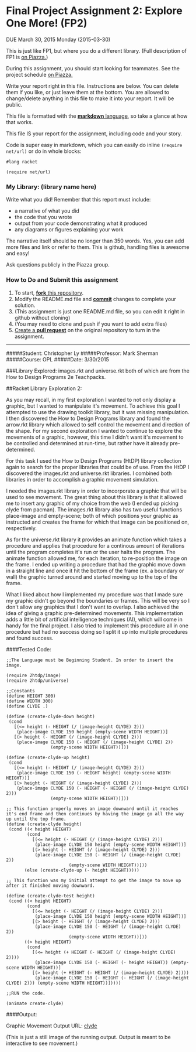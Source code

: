 # Final Project Assignment 2: Explore One More! (FP2) 
DUE March 30, 2015 Monday (2015-03-30)

This is just like FP1, but where you do a different library. (Full description of FP1 is [on Piazza.][piazza])

During this assignment, you should start looking for teammates. See the project schedule [on Piazza.][schedule]

Write your report right in this file. Instructions are below. You can delete them if you like, or just leave them at the bottom.
You are allowed to change/delete anything in this file to make it into your report. It will be public.

This file is formatted with the [**markdown** language][markdown], so take a glance at how that works.

This file IS your report for the assignment, including code and your story.

Code is super easy in markdown, which you can easily do inline `(require net/url)` or do in whole blocks:
```
#lang racket

(require net/url)
```

### My Library: (library name here)
Write what you did!
Remember that this report must include:
 
* a narrative of what you did
* the code that you wrote
* output from your code demonstrating what it produced
* any diagrams or figures explaining your work 
 
The narrative itself should be no longer than 350 words. Yes, you can add more files and link or refer to them. This is github, handling files is awesome and easy!

Ask questions publicly in the Piazza group.

### How to Do and Submit this assignment

1. To start, [**fork** this repository][forking].
1. Modify the README.md file and [**commit**][ref-commit] changes to complete your solution.
  2. (This assignment is just one README.md file, so you can edit it right in github without cloning)
  3. (You may need to clone and push if you want to add extra files)
1. [Create a **pull request**][pull-request] on the original repository to turn in the assignment.

<!-- Links -->
[piazza]: https://piazza.com/class/i55is8xqqwhmr?cid=411
[schedule]: https://piazza.com/class/i55is8xqqwhmr?cid=453
[markdown]: https://help.github.com/articles/markdown-basics/
[forking]: https://guides.github.com/activities/forking/
[ref-clone]: http://gitref.org/creating/#clone
[ref-commit]: http://gitref.org/basic/#commit
[ref-push]: http://gitref.org/remotes/#push
[pull-request]: https://help.github.com/articles/creating-a-pull-request
[clyde]: http://imgur.com/gKqKR8C
-----------------------------------------------------------------------------------------------------------------------------

#####Student: Christopher Ly
#####Professor: Mark Sherman
#####Course: OPL
#####Date: 3/30/2015

###Library Explored: images.rkt and universe.rkt both of which are from the How to Design Programs 2e Teachpacks.

##Racket Library Exploration 2:

 As you may recall, in my first exploration I wanted to not only display a graphic, but I wanted to manipulate it's movement. To achieve this goal I attempted to use the drawing toolkit library, but it was missing manipulation. I then discovered the How to Design Programs library and found the arrow.rkt library which allowed to self control the movement and direction of the shape. For my second exploration I wanted to continue to explore the movements of a graphic, however, this time I didn't want it's movement to be controlled and determined at run-time, but rather have it already pre-determined. 
 
 For this task I used the How to Design Programs (HtDP) library collection again to search for the proper libraries that could be of use. From the HtDP I discovered the images.rkt and universe.rkt libraries. I combined both libraries in order to accomplish a graphic movement simulation. 
 
 I needed the images.rkt library in order to incorporate a graphic that will be used to see movement. The great thing about this library is that it allowed me to insert any graphic of my choice from the web (I ended up picking clyde from pacman). The images.rkt library also has two useful functions place-image and empty-scene; both of which positions your graphic as instructed and creates the frame for which that image can be positioned on, respectively. 
 
 As for the universe.rkt library it provides an animate function which takes a procedure and applies that procedure for a continous amount of iterations until the program completes it's run or the user halts the program. The animate function allowed me, for each iteration, to re-position the image on the frame. I ended up writing a procedure that had the graphic move down in a straight line and once it hit the bottom of the frame (ex. a boundary or wall) the graphic turned around and started moving up to the top of the frame. 
 
 What I liked about how I implemented my procedure was that I made sure my graphic didn't go beyond the boundaries or frames. This will be very so I don't allow any graphics that I don't want to overlap. I also achieved the idea of giving a graphic pre-determined movements. This implementation adds a little bit of artificial intelligence techniques (AI), which will come in handy for the final project. I also tried to implement this procedure all in one procedure but had no success doing so I split it up into multiple procedures and found success.
 
 ####Tested Code:
 
 ```
;;The Language must be Beginning Student. In order to insert the image.

(require 2htdp/image)
(require 2htdp/universe)

;;Constants
(define HEIGHT 300)
(define WIDTH 300)
(define CLYDE .)

(define (create-clyde-down height)
  (cond
    [(<= height (- HEIGHT (/ (image-height CLYDE) 2)))
     (place-image CLYDE 150 height (empty-scene WIDTH HEIGHT))]
    [(> height (- HEIGHT (/ (image-height CLYDE) 2)))
     (place-image CLYDE 150 (- HEIGHT (/ (image-height CLYDE) 2))
                  (empty-scene WIDTH HEIGHT))]))

(define (create-clyde-up height)
  (cond
    [(<= height (- HEIGHT (/ (image-height CLYDE) 2)))
     (place-image CLYDE 150 (- HEIGHT height) (empty-scene WIDTH HEIGHT))]
    [(> height (- HEIGHT (/ (image-height CLYDE) 2)))
     (place-image CLYDE 150 (- HEIGHT (- HEIGHT (/ (image-height CLYDE) 2)))
                  (empty-scene WIDTH HEIGHT))]))

;; This function properly moves an image downward until it reaches it's end frame and then continues by having the image go all the way up until the top frame.
(define (create-clyde height)
  (cond ((< height HEIGHT)
         (cond
           [(<= height (- HEIGHT (/ (image-height CLYDE) 2)))
            (place-image CLYDE 150 height (empty-scene WIDTH HEIGHT))]
           [(> height (- HEIGHT (/ (image-height CLYDE) 2)))
            (place-image CLYDE 150 (- HEIGHT (/ (image-height CLYDE) 2))
                         (empty-scene WIDTH HEIGHT))]))
        (else (create-clyde-up (- height HEIGHT)))))

;; This function was my initial attempt to get the image to move up after it finished moving downward.  

(define (create-clyde-test height)
  (cond ((< height HEIGHT)
         (cond
           [(<= height (- HEIGHT (/ (image-height CLYDE) 2)))
            (place-image CLYDE 150 height (empty-scene WIDTH HEIGHT))]
           [(> height (- HEIGHT (/ (image-height CLYDE) 2)))
            (place-image CLYDE 150 (- HEIGHT (/ (image-height CLYDE) 2))
                         (empty-scene WIDTH HEIGHT))]))
        ((> height HEIGHT)
         (cond
           [(<= height (+ HEIGHT (- HEIGHT (/ (image-height CLYDE) 2))))
            (place-image CLYDE 150 (- HEIGHT (- height HEIGHT)) (empty-scene WIDTH HEIGHT))]
           [(> height (+ HEIGHT (- HEIGHT (/ (image-height CLYDE) 2))))
            (place-image CLYDE 150 (- HEIGHT (- HEIGHT (/ (image-height CLYDE) 2))) (empty-scene WIDTH HEIGHT))]))))

;;RUN the code.

(animate create-clyde)
```
####Output:

Graphic Movement Output URL: [clyde]

(This is just a still image of the running output. Output is meant to be interactive to see movement.)
